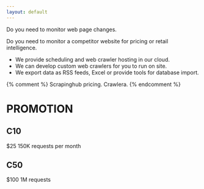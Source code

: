 ```yaml
---
layout: default
---
```


Do you need to monitor web page changes.

Do you need to monitor a competitor website for pricing or retail intelligence.


* We provide scheduling and web crawler hosting in our cloud.
* We can develop custom web crawlers for you to run on site.
* We export data as RSS feeds, Excel or provide tools for database import.

{% comment %}
Scrapinghub pricing. Crawlera.
{% endcomment %}

# PROMOTION

## C10

$25
150K requests per month

## C50

$100
1M requests
